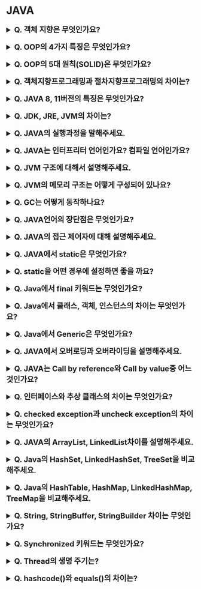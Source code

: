 # JAVA

<details>
    <summary style="font-size : 20px;"><strong>  Q. 객체 지향은 무엇인가요?   </strong></summary></br>
   
객체지향은 실세계 사물을 추상화하여 맴버 변수와 메서드를 정의합니다. 객체들 사이의 관계를 정의하면서 다형성 구현하거나, 추상화할 수 있으며, 캡슐화를 통해 객체의 정보를 은닉할 수 있습니다. 
이런 특징으로 코드의 재사용성이 높아 개발과 유지보수에 효과적입니다.
</details></br>

<details>
    <summary style="font-size : 20px;"><strong>  Q. OOP의 4가지 특징은 무엇인가요?   </strong></summary></br>
   
추상화 : 구체적인 사물들의 공통적인 특징을 파악해서 이를 하나의 개념으로 다루는 것  
캡슐화 : 정보 은닉을 목적으로 외부에 불필요한 정보 노출을 막는 것  
상속 : 부모의 속성과 기능을 상속받아 재사용하는 것 	  
다형성 : 하나의 기능에 대해 각자의 방식으로 동작하는 것  
</details></br>

<details>
    <summary style="font-size : 20px;"><strong>  Q. OOP의 5대 원칙(SOLID)은 무엇인가요?   </strong></summary></br>
   
S(SRP, Single Responsibility Principle) 단일 책임 원칙 : 객체는 하나의 책임만을 지녀야합니다.  
O(OCP, Open Closed Principle) 개방-폐쇄 원칙 : 확장에 대해서는 열려있어야하며 요구 사항 변경, 추가사항 발생시 코드 수정은 닫혀 있어야합니다.  
L(LSP, Liskov Substitution Principle) 리스코프 치환 원칙 : 일반화에 관계된 내용이며, 자식 클래스는 부모 클래스에서 가능한 행위를 수행할 수 있어야합니다.  
I(ISP, Interface Segregation Principle) 인터페이스 분리 원칙 : 한 클래스는 자신이 사용하지 않는 인터페이스는 구현하지 말아야합니다. 다르게 말하면 하나의 일반적인 인터페이스보다는 구체적인 여러 개의 인터페이스가 낫습니다. 인터페이스 단일 책임을 강조합니다.  
D(DIP, Dependency Inversion Principle) 의존 역전 원칙 : 의존 관계를 맺을 때 변화하기 쉬운 것 또는 자주 변화하는 것 보다는 변화하기 어려운 것, 거의 변화가 없는 것에 의존해야합니다.  
</details></br>

<details>
    <summary style="font-size : 20px;"><strong>  Q. 객체지향프로그래밍과 절차지향프로그래밍의 차이는?   </strong></summary></br>
   
절차지향 프로그래밍은 실행하는 절차를 만들고, 이 절차에 맞게 프로그래밍하는 방법  
객체지향 프로그래밍은 대상을 객체로 표현하고 객체 사이에 관계, 상호작용을 프로그래밍하는 방법. 
</details></br>

<details>
    <summary style="font-size : 20px;"><strong>  Q. JAVA 8, 11버전의 특징은 무엇인가요? </strong></summary></br>
   
**Java8**
- 저장된 데이터를 처리하기위한 stream api가 추가되었습니다.
- 람다 표현식을 통해 함수형 프로그래밍이 가능합니다.
- Optional class의 등장으로 null값 처리를 간결하게 할 수 있습니다.
- 인터페이스에 default메서드가 추가되어 기본 동작을 정의할 수 있습니다.
- java.time패키지에 새로운 API가 등장했습니다(LocalDate, LocalDateTime등) 기존의 Calendar클래스는 월이 0부터 시작하고 불변 객체가 아니라는 단점이 있었습니다.
- default GC은 parallel GC입니다.

**Java11**
- Nest기반 접근 제어를 통해 논리적으로 같은 클래스를 분리된 클래스로 컴파일 할 수 있게 해줍니다. nestedmates간에는 서로 private 맴버에 접근할 수 있습니다.
- HttpClient가 standard로 지정되었습니다.
- 람다 파라미터로 var를 사용할 수 있게되었습니다.
- ZGC, Eplison이라는 새로운 GC가 추가되었습니다.
- default GC은 G1GC입니다.

</details></br>

<details>
    <summary style="font-size : 20px;"><strong>  Q. JDK, JRE, JVM의 차이는?   </strong></summary></br>
   
**JDK** : 자바 개발 도구의 약자로 JRE와 개발에 필요한 도구를 포함합니다. JRE + 개발 도구  
**JRE** : 자바 실행 환경의 약자로로 JRE는 JVM이 자바 프로그램을 실행시킬 때 필요한 라이브러리 파일과 기타 파일들을 가지고 있습니다. JVM + 시스템 라이브러리   
**JVM** : 자바 가상 머신의 약자로 자바 소스 코드를 컴파일하여 만든 바이트 코드를 실행할 수 있습니다.   
</details></br>

<details>
    <summary style="font-size : 20px;"><strong>  Q. JAVA의 실행과정을 말해주세요. </strong></summary></br>
   
자바 코드를 컴파일하면 바이트코드가 생성되고 JVM은 바이트 코드를 운영체제가 이해할 수 있는 기계어로 바꿔 실행시켜주는 역할을 합니다.
</details></br>

<details>
    <summary style="font-size : 20px;"><strong>  Q. JAVA는 인터프리터 언어인가요? 컴파일 언어인가요?   </strong></summary></br>
   
자바 코드를 컴파일하여 바이트 코드를 생성하고 JVM의 execution engine이 runtime data area에 적재된 바이트 코드를 기계어로 번역하여 실행하는 역할을 합니다. 따라서, 컴파일과 인터프리터가 동시에 작동하는 하이브리드 성향을 가지고 있습니다. 자바가 느리다고 하는 이유 중 하나가 이런 실행 방식과 연관이 있습니다. JIT 컴파일러를 사용하면 매번 기계어로 번역하지 않고 이전에 실행한 코드를 캐싱하여 재사용하기 때문에 예전의 자바 인터프리터 방식에 비해 더 빠른 실행이 가능합니다.
</details></br>

<details>
    <summary style="font-size : 20px;"><strong>  Q. JVM 구조에 대해서 설명해주세요. </strong></summary></br>
   
JVM은 class loader, execution engine, garbage collector, runtime data area로 구성됩니다.  
- Class loader는 런타임시 class파일을 읽어 runtime data area의 메서드 영역에 적재하는 역할을 합니다.  
- Execution engine은 Runtime Data Area의 메서드 영역에 적재된 바이트 코드를 기계어로 변경해서 실행하는 역할을 합니다.  
- Garbage collector는 heap 메모리에 생성된 객체 중 참조되지 않는 객체들을 탐색 후 제거하는 역할을 한다. GC는 데몬 스레드로 수행되며, 수행 중에는 모든 스레드가 중단됩니다.    
- Runtime Data Area는 JVM의 메모리 영역으로서 자바 애플리케이션이 실행될 때 사용되는 데이터들을 적재하는 영역입니다. 이 영역은 메소드 영역, 힙 영역, 스택 영역, pc레지스터, 네이티브 메서드 스택으로 구분됩니다.
</details></br>

<details>
    <summary style="font-size : 20px;"><strong>  Q. JVM의 메모리 구조는 어떻게 구성되어 있나요? </strong></summary></br>
   
JVM의 메모리 구조는 메서드(클래스/static) 영역, 힙 영역, 스택 영역, pc 레지스터, 네이티브 메서드 스택으로 구성됩니다. 
- 메서드 영역에서는 프로그램이 실행중에 클래스가 사용되면 JVM은 해당 클래스의 class파일을 읽어 클래스에 대한 정보를 저장하는 영역입니다. static 맴버, static 메서드도 이 영역에 저장됩니다.
- 힙 영역은 new 키워드로 생성된 객체와 배열이 저장되는 영역이다. 메소드 영역에 로드된 클래스만 생성 가능합니다. GC에의해 참조되지 않는 메모리가 제거됩니다. 
- 스택 영역은 지역 변수, 매개 변수, 리턴 값등이 생성되는 영역입니다. 
- PC 레지스터는 현재 스레드가 실행되는 부분의 주소와 명령을 저장하는 영역입니다. 
- 네이티브 메서드 스택은 자바 외 언어로 작성된 네이티브를 위한 메모리 영역입니다.

스레드가 생성되면 메서드 영역과 힙 영역을 공유하고 스택 영역, pc 레지스터, 네이티브 메서드 스택은 새롭게 생성됩니다.
</details></br>

<details>
    <summary style="font-size : 20px;"><strong>  Q. GC는 어떻게 동작하나요? </strong></summary></br>
   
JVM의 힙 영역은 eden, survivor1, survivor2, old로 구성됩니다. GC는 마이너 GC와 메이저 GC로 나뉘어집니다.  
  
Minor GC는 Young Gerneration영역에서 일어나는 GC입니다. Young Gerneration영역은 eden, survivor영역을 말합니다.
1. 최초에 객체는 eden영역에 생성됩니다. eden영역이 가득차면 첫 번째 GC가 발생합니다. 참조되고 있지 않은 객체는 제거하고, 참조되고있는 객체는 survivor1영역에 eden영역의 메모리를 복사합니다.
2. eden영역이 다시 가득차면 eden영역에 객체와 survivor1영역에 생성된 객체중 참조되고있는 객체가 있는지 검사합니다. 참조되지 않는 객체는 제거하고 참조되는 객체는 survivor2영역에 복사합니다. 
3. survivor1과 survivor2로 객체의 이동을 반복하면서 살아있는 객체는 Age bit에 살아남은 횟수를 기록하고 age bit가 threshold값 이상이 되거나 survivor영역의 메모리가 부족해지면 old영역으로 이동합니다. survivor1과 survivor2를 이동하는 이유는 메모리 단편화를 피하기 위해서입니다. 이처럼 JVM에서 한 곳에 객체를 모으는 방식을 Compaction 이라고 합니다. 

Major GC는 Full GC로 Old 영역에서 일어나는 GC이다.
1.	Old영역에 데이터가 가득차면 GC를 실행합니다. old영역에 모든 객체를 검사하여 참조되고 있는지 확인합니다.
2.	참조되지 않는 객체들을 모아 한번에 제거한다. Minor GC에 비해 시간이 오래걸리고 작업중 GC스레드를 제외한 모든 스레드가 중단된다.
  </details></br>

<details>
    <summary style="font-size : 20px;"><strong>  Q. JAVA언어의 장단점은 무엇인가요? </strong></summary></br>
 
**장점**  
JVM에서 동작하므로 특정 운영체제에 종속되지않습니다.    
객체 지향언어로서 캡슐화, 상속, 다형성등을 지원합니다.   
Garbage Collector에 의해 사용하지 않는 메모리를 자동으로 수거합니다.   
멀티 스레딩이 가능합니다.   

**단점**  
바이트 코드로 컴파일 후 인터프리터 방식으로 동작하여 실행 속도가 느립니다.
checked exception은 예외 처리가 없다면 실행할 수 없습니다.
</details></br>
    
<details>
    <summary style="font-size : 20px;"><strong>  Q. JAVA의 접근 제어자에 대해 설명해주세요. </strong></summary></br>
 
private : 해당 클래스에서만 접근 가능합니다.     
package private(default) : 같은 package에서만 접근 가능합니다.  
protected : 같은 package와 상속 받은 하위 클래스에서 접근 가능합니다.   
public : 모든 클래스에서 접근이 가능합니다.    
</details></br>
            
<details>
    <summary style="font-size : 20px;"><strong>  Q. JAVA에서 static은 무엇인가요? </strong></summary></br>
 
static으로 선언된 필드와 메서드는 객체의 생성 없이도 접근이 가능합니다. static으로 선언된 맴버와 메서드는 클래스 로딩시 메서드 영역에 생성되고 프로그램이 종료될 때 소멸합니다. static으로 선언된 필드는 동일 클래스를 새롭게 생성하더라도 같은 값을 공유해서 사용하는 특징이있습니다. static으로 선언된 메서드에서는 클래스의 필드를 사용하지 못하고 static으로 선언된 필드만 사용이 가능합니다.
</details></br>

            
<details>
    <summary style="font-size : 20px;"><strong>  Q. static을 어떤 경우에 설정하면 좋을 까요? </strong></summary></br>
    
static은 클래스 로딩시 메소드 영역에 적재되고 프로그램 종료시 소멸하는 특징이 있습니다. static은 객체 생성 없이 사용할 수 있어 빠르지만 한번 만들어지면 GC에의해 제거되지 않기 때문에 너무 static을 남발하면 시스템 성능 저하를 가져올 수 있습니다. 또한, static 맴버는 값을 공유하는 특징이 있어 thread safe여부를 신경써야합니다. static으로 활용하면 좋은 상황은 객체의 생성 없이 접근 가능하게 유틸 클래스를 private 생성자로 구성하고 static 메서드를 사용하게 하는 방식이 있습니다. java에서 Math클래스가 이런 방식을 사용합니다. 또한, 싱글턴 패턴을 구현하는데 정적 팩터리 메서드를 만들어 동일한 인스턴스를 반환하도록 사용할 수 있고 인스턴스간 공유 데이터를 사용할 때 static 필드를 활용할 수 있습니다.

</details></br>

<details>
    <summary style="font-size : 20px;"><strong>  Q. Java에서 final 키워드는 무엇인가요? </strong></summary></br>
    
Final 키워드가 변수에 선언된 경우 재할당을 금지합니다. 일반적인 원시 타입에 final을 선언한 경우 값을 변경할 수 없게 만들지만, 참조 자료형에 final이 선언된 경우 재할당은 금지되지만 내부의 값은 변경 가능합니다.   
Final 키워드가 메서드에 붙으면 오버라이딩을 금지합니다.   
Final 키워드가 클래스에 붙으면 상속을 금지합니다.
</details></br>


<details>
    <summary style="font-size : 20px;"><strong>  Q. Java에서 클래스, 객체, 인스턴스의 차이는 무엇인가요? </strong></summary></br>
    
클래스 : 객체를 만들어 내기 위한 설계도  
객체 :  클래스의 인스턴스를 의미
인스턴스 : 설계도를 바탕으로 소프트웨어 세계에서 구현된 실체. 메모리가 할당됨
</details></br>


<details>
    <summary style="font-size : 20px;"><strong>  Q. Java에서 Generic은 무엇인가요?  </strong></summary></br>
    
Generic은 객체의 생성 시점에 타입을 결정하여 유연한 개발을 하는데 도움을 줍니다. 대표적으로 Collection 프레임워크가 Generic을 사용합니다. Generic없이도 Object타입으로 객체를 받아 처리할 수는 있지만, 런타임 과정에서 예기치 않은 ClassCastException이 발생할 수 있습니다. Generic은 이런 단점을 해소하기 위해 컴파일시 타입 체킹을 합니다. Object로 타입이라면 강제 casting이 필요하지만, Generic을 사용하면 컴파일러에서 캐스팅 코드를 생성해줍니다.

</details></br>

<details>
    <summary style="font-size : 20px;"><strong> Q. JAVA에서 오버로딩과 오버라이딩을 설명해주세요. </strong></summary></br>
      
오버로딩은 메서드의 이름은 같지만 매개 변수 형식이 다른 경우를 말합니다.
오버라이딩은 상위 클래스의 메서드를 하위 클래스에서 재정의하는 것을 말합니다.

</details></br>

<details>
    <summary style="font-size : 20px;"><strong> Q. JAVA는 Call by reference와 Call by value중 어느 것인가요? </strong></summary></br>
      
Java는 항상 call by value로 동작합니다. call by value임에도 불구하고 호출되는 함수에서 객체 값을 변경할 수 있는 이유는 변수의 레퍼런스를 넘기는 것이 아니라 변수의 값(인스턴스의 메모리 주소)을 복사해서 넘기기 때문입니다. 그런 이유로 호출되는 함수에서는 그 주소 값을 통해 접근하여 값을 수정하는 것이 가능합니다.
</details></br>

<details>
    <summary style="font-size : 20px;"><strong> Q. 인터페이스와 추상 클래스의 차이는 무엇인가요?  </strong></summary></br>
      
추상 클래스는 필요한 대부분의 기능을 구현하고 자식 클래스에서 재정의해야하는 부분을 추상 메서드로 선언하여 기능을 확장하는데 목적이 있습니다. 추상 클래스는 abstract 키워드로 선언되며 추상 메서드를 가질 수 있는 클래스입니다. 추상 클래스 자체는 객체로서 생성될 수 없고 하위 클래스에서 추상 메서드를 구현하므로써 생성할 수 있습니다. 논리적인 측면에서 흔히 말하는 상속 관계의 A is B처럼 추상 클래스는 하위 클래스와 계층 관계가 명확해야합니다. 논리적으로 타당하더라도 클래스의 다중 상속은 불가능하므로 이미 계층 관계가 있는 클래스에 추상 클래스를 상속받게할 수 없습니다.  

인터페이스는 구현 객체에서 같은 동작을 보장하기 위한 목적입니다. 인터페이스는 interface 키워드로 선언되며 인터페이스는 객체로서 생성될 수 없습니다. 인터페이스는 추상 메세드로 구성되지만 자바 8부터는 default메서드가 추가되서 기본 동작을 구현할 수 있습니다. 인터페이스는 하위 클래스에서 여러 개의 인터페이스를 구현하도록 할 수 있으며 인터페이스끼리는 다중상속이 가능합니다. 인터페이스는 추상 클래스와 다르게 논리적인 측면에서 좀 더 자유롭습니다. 어떤 클래스의 주된 타입을 정의하는 것 이외에도 Comparable같은 부가적인 기능을 mixin할 수 있습니다. 다중 상속이 가능하므로 이미 다른 클래스를 상속받거나 다른 인터페이스를 구현하고 있는 클래스에 대해서도 새로운 인터페이스를 구현하도록 할 수 있습니다. 

</details></br>

<details>
    <summary style="font-size : 20px;"><strong> Q.  checked exception과 uncheck exception의 차이는 무엇인가요?  </strong></summary></br>
      
checked exception은 컴파일 단계에서 확인되는 예외로서 IOException, SQLException등이 포함되고 코드상으로 예외처리를 작성해야합니다. 또한, 예외 발생시 트랜잭션이 rollback되지않습니다.   

unchecked exception은 런타임시 확인되는 예외로서 RuntimeException을 상속 받습니다. NullPointerException, IllegalArgumentException등이 포함됩니다. 코드상에서 명시적으로 예외를 처리하지 않아도 실행가능하고 예외 발생시 트랜잭션시 rollback됩니다.

</details></br>

<details>
    <summary style="font-size : 20px;"><strong> Q. JAVA의 ArrayList, LinkedList차이를 설명해주세요. </strong></summary></br>
      
ArrayList는 배열 기반 리스트입니다. 자료 구조의 특성상 배열은 random access로 데이터를 접근하여 조회의 시간 복잡도는 O(1)이지만, 데이터를 삭제하고 추가하는데 원소의 위치를 시프트해서 조절하거나, 배열의 크기 이상으로 원소가 추가되는경우 배열의 크기를 조정하고 원소를 복사합니다. 그런 이유로 삭제와 추가에 대한 시간 복잡도는 O(N)입니다.  

LinkedList는 연결리스트 기반의 리스트입니다. 자료 구조의 특성상 연결되어있는 노드의 조회는 빠르지만 특정 순서의 노드를 조회하기위해서는 순차 탐색을 진행해야합니다. 따라서 조회의 시간 복잡도는 O(N)입니다. 삽입과 삭제의 경우 해당 노드의 포인터 값만 변경해주면 되기 때문에 시간 복잡도는 O(1)입니다.  

Vector는 ArrayList와 유사합니다. 차이점은 Vector는 구현 코드를 확인하면 synchronized가 메서드에 적용되어 thread safe하다는 특징이있습니다.   

조회가 빈번하다면 ArrayList가 효율적이고, 데이터의 삽입, 삭제 작업이 빈번하면 LinkedList가 성능상 좋습니다.

</details></br>

<details>
    <summary style="font-size : 20px;"><strong>  Q. Java의 HashSet, LinkedHashSet, TreeSet을 비교해주세요. </strong></summary></br>
      
HashSet은 객체를 저장하기 전에 hashcode()메서드를 호출하여 얻어낸 hash값으로 기존에 저장된 객체의 hashcode와 비교합니다. 만약 동일한 hashcode를 가진 객체가 있다면 equals()로 비교합니다. 두 객체가 다르다면 LinkedList형태로 데이터를 추가합니다. HashSet은 삽입 순서를 유지하지 않고 최대 한 개의 Null을 허용합니다. 삽입/삭제/contains의 복잡도는 O(1)입니다.  

LinkedHashSet은 HashSet과 다르게 데이터의 저장 순서를 유지합니다. 순서 유지를 위해 포인터 값을 저장하므로 HashSet에 비해 약간 느린 성능을 보입니다. 삽입/삭제/contains의 복잡도는 O(1)입니다.    

TreeSet은 특정 조건에 맞춰 데이터를 정렬하여 저장합니다. 내부적으로 Red-Black Tree를 사용합니다. 삽입과 삭제 과정에서 재정렬이 이뤄지기때문에 시간 복잡도는 O(logN)이며 조회시에도 트리를 탐색해야하므로 O(logN)의 시간이 걸립니다. Null값은 허용되지 않습니다.  

저장 순서가 유지되야하면 LinkedHashSet, 정렬되어야 한다면 TreeSet, 이외에는 HashSet을 사용하는 것이 성능상 좋습니다.

</details></br>

<details>
    <summary style="font-size : 20px;"><strong> Q. Java의 HashTable, HashMap, LinkedHashMap, TreeMap을 비교해주세요.  </strong></summary></br>
    
HashTable은 Key, Value형태로 데이터를 저장할 수 있는 구조로서 Thread safe이 보장됩니다. 삽입 순서가 유지되지 않고 동기화로 인해 HashMap보다는 느립니다. Key 값으로 Null을 허용하지 않습니다. 조회/삭제/삽입의 시간 복잡도는 O(1)입니다.  

HashMap은 thread safe하지 않고 삽입 순서도 보장되지 않습니다. Key값으로 최대 한 개의 Null값을 허용합니다. 조회/삭제/삽입의 시간 복잡도는 O(1)입니다

LinkedHashMap은 삽입 순서를 유지합니다. 순서 유지를 위해 포인터 값을 저장하므로 HashMap에 비해 약간 느린 성능을 보입니다. 조회/삭제/삽입의 시간 복잡도는 O(1)입니다

TreeMap은 특정 조건에 맞춰 데이터를 정렬하여 저장합니다. 내부적으로는 이진 트리를 사용하며 삽입, 삭제시 트리를 정렬해야하므로 시간 복잡도는 O(logN)이며 조회시에도 트리를 탐색해야하므로 O(logN)의 시간이 걸립니다. Null값은 허용되지 않습니다.     

Thread Safe가 필요한 경우 HashTable, 삽입 순서가 유지되야한다면 LinkedHashMap, 정렬 순서가 유지되어야한다면 TreeMap, 이외에는 HashMap을 사용하는 것이 성능상 좋습니다. Thread Safe이 필요한 상황에서라면 ConcurrentHashMap도 존재합니다. HashTable이 메서드 단위로 동기화를 건다면 ConcurrentHashMap은 블록 단위로 동기화를 걸어 성능상 더 뛰어납니다.    
</details></br>
    
<details>
    <summary style="font-size : 20px;"><strong> Q. String, StringBuffer, StringBuilder 차이는 무엇인가요?  </strong></summary></br>
 
String은 불변 객체로서 한번 생성되면 변경이 불가능합니다. 따라서 String을 변경하고 싶다면 새롭게 객체가 만들어야합니다. String 객체는 +연산으로도 새롭게 만들어지는데, 이런 연산은 매번 String 객체를 만드는 문제가 있습니다.  

StringBuilder는 append()를 사용하여 문자를 쌓았다가 toString()메서드가 호출되는 시점에서 String 객체를 생성합니다.    

StringBuffer는 StringBuilder와 방식이 동일하지만 thread safe한 특징이 있습니다.    
</br></br>
</details></br>

<details>
    <summary style="font-size : 20px;"><strong> Q. Synchronized 키워드는 무엇인가요?  </strong></summary></br>
 
Synchronized는 동기화를 위한 키워드로서 lock을 걸어 여러 스레드가 대상에 동시에 접근하는 상황을 방지해줍니다.  
Synchronized method는 함수와 자신이 포함된 객체에 lock을 겁니다.  
Synchornized block은 필요한 부분만 동기화처리를 해줄 수 있습니다.  
</details></br>

<details>
    <summary style="font-size : 20px;"><strong> Q. Thread의 생명 주기는?  </strong></summary></br>
 
NEW : 스레드가 생성되었지만 스레드가 아직 실행할 준비가 되지 않음  
RUNNABLE : 스레드가 실행되고 있거나 실행준비되어 스케쥴링은 기달리는 상태  
WAITING : 다른 스레드가 notify(), notifyAll()을 불러주기 기다리고 있는 상태  
TIMED_WAITING : 스레드가 sleep(n) 호출로 인해 n 밀리초동안 잠을 자고 있는 상태   
BLOCK : 스레드가 I/O 작업을 요청하면 자동으로 스레드를 BLOCK 상태로 만듦.  
TERMINATED : 스레드가 종료한 상태  
</details></br>

<details>
    <summary style="font-size : 20px;"><strong> Q. hashcode()와 equals()의 차이는?  </strong></summary></br>
 
hashcode()는 객체의 주소 값을 해싱하여 정수로 표현하는 메서드를 의미합니다.  
equals()는 객체의 동일성을 비교하는 메서드로 == 연산을 사용하여 객체의 주소 값을 비교합니다.  

equals()는 일반적으로 Overriding될 수 있고 대표적인 예가 String 클래스의 equals()입니다. equals()를 Overriding하여 객체의 동등성을 비교하게 만들 수 있습니다. 이때, hashcode()도 같이 overriding을 해줘야합니다. collection에서 key값을 사용해 데이터를 insert할 때 hashcode()가 호출됩니다. 만약, equals()를 overriding해서 객체의 동등성을 비교하는 상황에서 hashcode()를 overriding하지 않았다면 같은 내용의 객체가 서로다른 버킷에 할당될 가능성이 있습니다.
</details></br>


